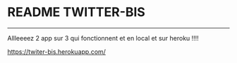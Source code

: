 # README TWITTER-BIS
____
Allleeeez 2 app sur 3 qui fonctionnent et en local et sur heroku !!!!



https://twiter-bis.herokuapp.com/
